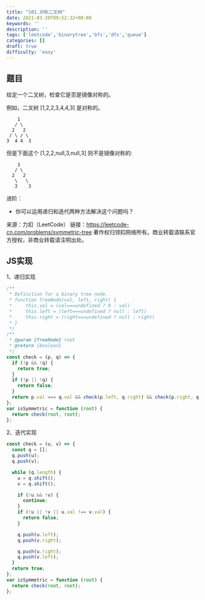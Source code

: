 ```yaml
---
title: "101.对称二叉树"
date: 2021-03-20T09:52:32+08:00
keywords: ''
description: ''
tags: ['leetcode','binarytree','bfs','dfs','queue']
categories: []
draft: true
difficulty: 'easy'
---
```


## 题目

给定一个二叉树，检查它是否是镜像对称的。

例如，二叉树 [1,2,2,3,4,4,3] 是对称的。
```
    1
   / \
  2   2
 / \ / \
3  4 4  3
```

但是下面这个 [1,2,2,null,3,null,3] 则不是镜像对称的:
```
    1
   / \
  2   2
   \   \
   3    3
```

进阶：

- 你可以运用递归和迭代两种方法解决这个问题吗？

来源：力扣（LeetCode）
链接：https://leetcode-cn.com/problems/symmetric-tree
著作权归领扣网络所有。商业转载请联系官方授权，非商业转载请注明出处。

## JS实现

1、递归实现

```javascript 
/**
 * Definition for a binary tree node.
 * function TreeNode(val, left, right) {
 *     this.val = (val===undefined ? 0 : val)
 *     this.left = (left===undefined ? null : left)
 *     this.right = (right===undefined ? null : right)
 * }
 */
/**
 * @param {TreeNode} root
 * @return {boolean}
 */
const check = (p, q) => {
  if (!p && !q) {
    return true;
  }
  if (!p || !q) {
    return false;
  }
  return p.val === q.val && check(p.left, q.right) && check(p.right, q.left);
};
var isSymmetric = function (root) {
  return check(root, root);
};
```

2、迭代实现

```javascript
const check = (u, v) => {
  const q = [];
  q.push(u);
  q.push(v);

  while (q.length) {
    u = q.shift();
    v = q.shift();

    if (!u && !v) {
      continue;
    }
    if (!u || !v || u.val !== v.val) {
      return false;
    }

    q.push(u.left);
    q.push(v.right);

    q.push(u.right);
    q.push(v.left);
  }
  return true;
};
var isSymmetric = function (root) {
  return check(root, root);
};
```
